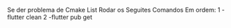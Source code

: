 Se der problema de Cmake List Rodar os Seguites Comandos Em ordem:
1 -flutter clean
2 -flutter pub get 
